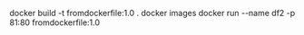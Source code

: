 
docker build -t fromdockerfile:1.0 .
docker images
docker run --name df2 -p 81:80 fromdockerfile:1.0  